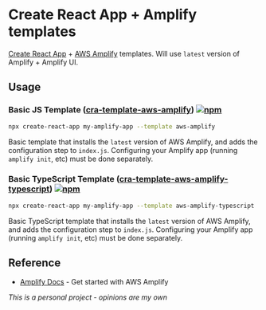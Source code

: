 # Create React App + Amplify templates

[Create React App](https://github.com/facebook/create-react-app) + [AWS Amplify](https://aws.amazon.com/amplify/) templates. Will use `latest` version of Amplify + Amplify UI.

## Usage

### Basic JS Template ([cra-template-aws-amplify](https://github.com/david-mcafee/create-react-app-amplify-templates/tree/main/js/cra-template-aws-amplify)) [![npm](https://img.shields.io/npm/v/cra-template-aws-amplify.svg?style=flat)](https://www.npmjs.com/package/cra-template-aws-amplify)

```bash
npx create-react-app my-amplify-app --template aws-amplify
```

Basic template that installs the `latest` version of AWS Amplify, and adds the configuration step to `index.js`. Configuring your Amplify app (running `amplify init`, etc) must be done separately.

### Basic TypeScript Template ([cra-template-aws-amplify-typescript](https://github.com/david-mcafee/create-react-app-amplify-templates/tree/main/ts/cra-template-aws-amplify-typescript)) [![npm](https://img.shields.io/npm/v/cra-template-aws-amplify-typescript.svg?style=flat)](https://www.npmjs.com/package/cra-template-aws-amplify-typescript)

```bash
npx create-react-app my-amplify-app --template aws-amplify-typescript
```

Basic TypeScript template that installs the `latest` version of AWS Amplify, and adds the configuration step to `index.js`. Configuring your Amplify app (running `amplify init`, etc) must be done separately.

## Reference

- [Amplify Docs](https://docs.amplify.aws/) - Get started with AWS Amplify

_This is a personal project - opinions are my own_
